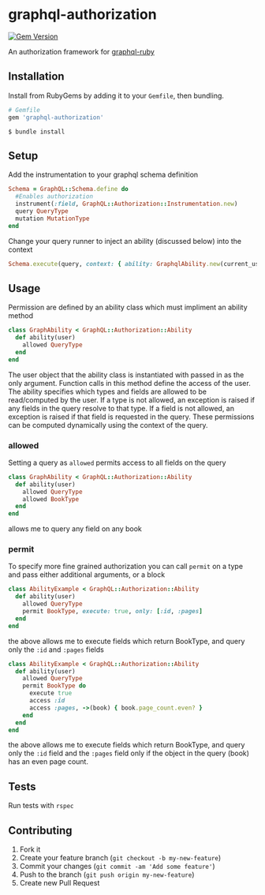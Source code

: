 # graphql-authorization

[![Gem Version](https://badge.fury.io/rb/graphql-authorization.svg)](https://rubygems.org/gems/graphql-authorization)

An authorization framework for [graphql-ruby](https://rmosolgo.github.io/graphql-ruby)

## Installation

Install from RubyGems by adding it to your `Gemfile`, then bundling.

```ruby
# Gemfile
gem 'graphql-authorization'
```

```
$ bundle install
```

## Setup

Add the instrumentation to your graphql schema definition
```ruby
Schema = GraphQL::Schema.define do
  #Enables authorization
  instrument(:field, GraphQL::Authorization::Instrumentation.new)
  query QueryType
  mutation MutationType
end
 ```

 Change your query runner to inject an ability (discussed below) into the context
 ```ruby
Schema.execute(query, context: { ability: GraphqlAbility.new(current_user) })
 ```

## Usage
Permission are defined by an ability class which must impliment an ability method
```ruby
class GraphAbility < GraphQL::Authorization::Ability
  def ability(user)
    allowed QueryType
  end
end
```

The user object that the ability class is instantiated with passed in as the only argument. Function calls in this method define the access of the user. The ability specifies which types and fields are allowed to be read/computed by the user. If a type is not allowed, an exception is raised if any fields in the query resolve to that type. If a field is not allowed, an exception is raised if that field is requested in the query. These permissions can be computed dynamically using the context of the query.

### allowed

Setting a query as `allowed` permits access to all fields on the query
```ruby
class GraphAbility < GraphQL::Authorization::Ability
  def ability(user)
    allowed QueryType
    allowed BookType
  end
end
```
allows me to query any field on any book

### permit

To specify more fine grained authorization you can call `permit` on a type and pass either additional arguments, or a block
```ruby
class AbilityExample < GraphQL::Authorization::Ability
  def ability(user)
    allowed QueryType
    permit BookType, execute: true, only: [:id, :pages]
  end
end
```
the above allows me to execute fields which return BookType, and query only the `:id` and `:pages` fields

```ruby
class AbilityExample < GraphQL::Authorization::Ability
  def ability(user)
    allowed QueryType
    permit BookType do
      execute true
      access :id
      access :pages, ->(book) { book.page_count.even? }
    end
  end
end
```
the above allows me to execute fields which return BookType, and query only the `:id` field and the `:pages` field only if the object in the query (book) has an even page count.

## Tests

Run tests with `rspec`

## Contributing

1. Fork it
2. Create your feature branch (`git checkout -b my-new-feature`)
3. Commit your changes (`git commit -am 'Add some feature'`)
4. Push to the branch (`git push origin my-new-feature`)
5. Create new Pull Request
